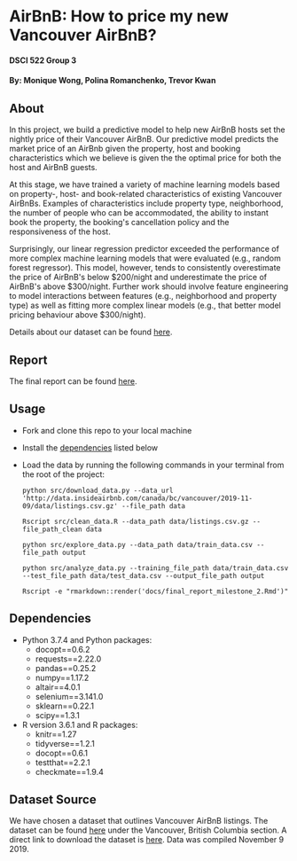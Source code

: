 # AirBnB: How to price my new Vancouver AirBnB? 
#### DSCI 522 Group 3
#### By: Monique Wong, Polina Romanchenko, Trevor Kwan

## About

In this project, we build a predictive model to help new AirBnB hosts set the nightly price of their Vancouver AirBnB. Our predictive model predicts the market price of an AirBnb given the property, host and booking characteristics which we believe is given the the optimal price for both the host and AirBnB guests. 

At this stage, we have trained a variety of machine learning models based on property-, host- and book-related characteristics of existing Vancouver AirBnBs. Examples of characteristics include property type, neighborhood, the number of people who can be accommodated, the ability to instant book the property, the booking's cancellation policy and the responsiveness of the host. 

Surprisingly, our linear regression predictor exceeded the performance of more complex machine learning models that were evaluated (e.g., random forest regressor). This model, however, tends to consistently overestimate the price of AirBnB's below \$200/night and underestimate the price of AirBnB's above \$300/night. Further work should involve feature engineering to model interactions between features (e.g., neighborhood and property type) as well as fitting more complex linear models (e.g., that better model pricing behaviour above $300/night). 

Details about our dataset can be found [here](#dataset-source).


## Report
The final report can be found [here](https://github.com/UBC-MDS/DSCI_522_Group_303/blob/master/docs/final_report_milestone_2.md).

## Usage
- Fork and clone this repo to your local machine
- Install the [dependencies](#dependencies) listed below
- Load the data by running the following commands in your terminal from the root of the project:

  `python src/download_data.py --data_url 'http://data.insideairbnb.com/canada/bc/vancouver/2019-11-09/data/listings.csv.gz' --file_path data`
  
  `Rscript src/clean_data.R --data_path data/listings.csv.gz --file_path_clean data`
  
  `python src/explore_data.py --data_path data/train_data.csv --file_path output`
  
  `python src/analyze_data.py --training_file_path data/train_data.csv --test_file_path data/test_data.csv --output_file_path output`

  `Rscript -e "rmarkdown::render('docs/final_report_milestone_2.Rmd')"`

## Dependencies
  - Python 3.7.4 and Python packages:
      - docopt==0.6.2
      - requests==2.22.0
      - pandas==0.25.2
      - numpy==1.17.2
      - altair==4.0.1
      - selenium==3.141.0
      - sklearn==0.22.1
      - scipy==1.3.1
  - R version 3.6.1 and R packages:
      - knitr==1.27
      - tidyverse==1.2.1
      - docopt==0.6.1
      - testthat==2.2.1
      - checkmate==1.9.4


## Dataset Source
We have chosen a dataset that outlines Vancouver AirBnB listings. The dataset can be found [here](http://insideairbnb.com/get-the-data.html) under the Vancouver, British Columbia section. A direct link to download the dataset is [here](http://data.insideairbnb.com/canada/bc/vancouver/2019-11-09/data/listings.csv.gz). Data was compiled November 9 2019. 
